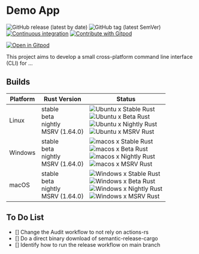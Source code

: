 
# Demo App

![GitHub release (latest by date)](https://img.shields.io/github/v/release/AliSajid/demo-app-asi)
![GitHub tag (latest SemVer)](https://img.shields.io/github/v/tag/AliSajid/demo-app-asi)
[![Continuous integration](https://github.com/AliSajid/demo-app-asi/actions/workflows/ci.yaml/badge.svg?branch=main&event=push)](https://github.com/AliSajid/demo-app-asi/actions/workflows/ci.yaml)
[![Contribute with Gitpod](https://img.shields.io/badge/Contribute%20with-Gitpod-908a85?logo=gitpod)](https://gitpod.io/#AliSajid/demo-app)


[![Open in Gitpod](https://gitpod.io/button/open-in-gitpod.svg)](https://gitpod.io/#AliSajid/demo-app)

This project aims to develop a small cross-platform command line interface (CLI) for ...

## Builds

| Platform | Rust Version |Status |
| -------- | ------ | ------ |
| Linux    | stable <br/> beta <br/> nightly <br/> MSRV (1.64.0) | ![Ubuntu x Stable Rust](https://img.shields.io/endpoint?url=https://gist.githubusercontent.com/AliSajid/7ebf966d672758876a67adc60aab3997/raw/ubuntu-stable.json) <br/> ![Ubuntu x Beta Rust](https://img.shields.io/endpoint?url=https://gist.githubusercontent.com/AliSajid/7ebf966d672758876a67adc60aab3997/raw/ubuntu-beta.json) <br/> ![Ubuntu x Nightly Rust](https://img.shields.io/endpoint?url=https://gist.githubusercontent.com/AliSajid/7ebf966d672758876a67adc60aab3997/raw/ubuntu-nightly.json) <br/> ![Ubuntu x MSRV Rust](https://img.shields.io/endpoint?url=https://gist.githubusercontent.com/AliSajid/7ebf966d672758876a67adc60aab3997/raw/ubuntu-msrv.json) |
| Windows  | stable <br/> beta <br/> nightly <br/> MSRV (1.64.0) | ![macos x Stable Rust](https://img.shields.io/endpoint?url=https://gist.githubusercontent.com/AliSajid/7ebf966d672758876a67adc60aab3997/raw/windows-stable.json) <br/> ![macos x Beta Rust](https://img.shields.io/endpoint?url=https://gist.githubusercontent.com/AliSajid/7ebf966d672758876a67adc60aab3997/raw/windows-beta.json) <br/> ![macos x Nightly Rust](https://img.shields.io/endpoint?url=https://gist.githubusercontent.com/AliSajid/7ebf966d672758876a67adc60aab3997/raw/windows-nightly.json) <br/> ![macos x MSRV Rust](https://img.shields.io/endpoint?url=https://gist.githubusercontent.com/AliSajid/7ebf966d672758876a67adc60aab3997/raw/windows-msrv.json) |
| macOS    | stable <br/> beta <br/> nightly <br/> MSRV (1.64.0) | ![Windows x Stable Rust](https://img.shields.io/endpoint?url=https://gist.githubusercontent.com/AliSajid/7ebf966d672758876a67adc60aab3997/raw/macos-stable.json) <br/> ![Windows x Beta Rust](https://img.shields.io/endpoint?url=https://gist.githubusercontent.com/AliSajid/7ebf966d672758876a67adc60aab3997/raw/macos-beta.json) <br/> ![Windows x Nightly Rust](https://img.shields.io/endpoint?url=https://gist.githubusercontent.com/AliSajid/7ebf966d672758876a67adc60aab3997/raw/macos-nightly.json) <br/> ![Windows x MSRV Rust](https://img.shields.io/endpoint?url=https://gist.githubusercontent.com/AliSajid/7ebf966d672758876a67adc60aab3997/raw/macos-msrv.json) |

## To Do List

- [] Change the Audit workflow to not rely on actions-rs
- [] Do a direct binary download of semantic-release-cargo
- [] Identify how to run the release workflow on main branch
